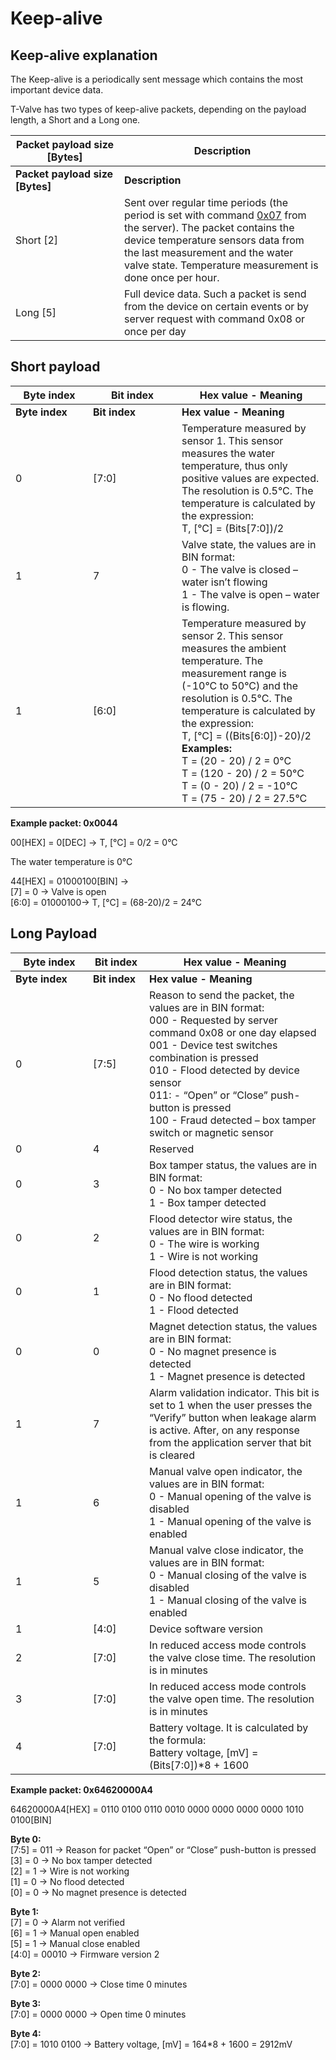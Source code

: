 # Keep-alive

## Keep-alive explanation

The Keep-alive is a periodically sent message which contains the most important device data.

T-Valve has two types of keep-alive packets, depending on the payload length, a Short and a Long one.

<table><thead><tr><th width="158">Packet payload size [Bytes]</th><th>Description</th></tr></thead><tbody><tr><td><strong>Packet payload size [Bytes]</strong></td><td><strong>Description</strong></td></tr><tr><td>Short [2]</td><td>Sent over regular time periods (the period is set with command <a href="keep-alive-period.md">0x07</a> from the server). The packet contains the device temperature sensors data from the last measurement and the water valve state. Temperature measurement is done once per hour.</td></tr><tr><td>Long [5]</td><td>Full device data. Such a packet is send from the device on certain events or by server request with command 0x08 or once per day</td></tr></tbody></table>

## Short payload

<table data-header-hidden><thead><tr><th width="108">Byte index</th><th width="126.00000000000003">Bit index</th><th>Hex value - Meaning</th></tr></thead><tbody><tr><td><strong>Byte index</strong></td><td><strong>Bit index</strong></td><td><strong>Hex value - Meaning</strong></td></tr><tr><td>0</td><td>[7:0]</td><td>Temperature measured by sensor 1. This sensor measures the water temperature, thus only positive values are expected. The resolution is 0.5°C. The temperature is calculated by the expression:<br>T, [°C] = (Bits[7:0])/2</td></tr><tr><td>1</td><td>7</td><td>Valve state, the values are in BIN format:<br>0 - The valve is closed – water isn’t flowing<br>1 - The valve is open – water is flowing.</td></tr><tr><td>1</td><td>[6:0]</td><td>Temperature measured by sensor 2. This sensor measures the ambient temperature. The measurement range is (-10°C to 50°C) and the resolution is 0.5°C. The temperature is calculated by the expression:<br>T, [°C] = ((Bits[6:0])-20)/2<br><strong>Examples:</strong><br>T = (20 - 20) / 2 = 0°C<br>T = (120 - 20) / 2 = 50°C<br>T = (0 - 20) / 2 = -10°C<br>T = (75 - 20) / 2 = 27.5°C</td></tr></tbody></table>

**Example packet: 0x0044**

00\[HEX] = 0\[DEC] -> T, \[°C] = 0/2 = 0°C

The water temperature is 0°C

44\[HEX] = 01000100\[BIN] ->\
\[7] = 0 -> Valve is open\
\[6:0] = 01000100-> T, \[°C] = (68-20)/2 = 24°C

## Long Payload

<table data-header-hidden><thead><tr><th width="108">Byte index</th><th width="74.00000000000003">Bit index</th><th>Hex value - Meaning</th></tr></thead><tbody><tr><td><strong>Byte index</strong></td><td><strong>Bit index</strong></td><td><strong>Hex value - Meaning</strong></td></tr><tr><td>0</td><td>[7:5]</td><td>Reason to send the packet, the values are in BIN format:<br>000 - Requested by server command 0x08 or one day elapsed<br>001 - Device test switches combination is pressed<br>010 - Flood detected by device sensor<br>011: - “Open” or “Close” push-button is pressed<br>100 - Fraud detected – box tamper switch or magnetic sensor</td></tr><tr><td>0</td><td>4</td><td>Reserved</td></tr><tr><td>0</td><td>3</td><td>Box tamper status, the values are in BIN format:<br>0 - No box tamper detected<br>1 - Box tamper detected</td></tr><tr><td>0</td><td>2</td><td>Flood detector wire status, the values are in BIN format:<br>0 - The wire is working<br>1 - Wire is not working</td></tr><tr><td>0</td><td>1</td><td>Flood detection status, the values are in BIN format:<br>0 - No flood detected<br>1 - Flood detected</td></tr><tr><td>0</td><td>0</td><td>Magnet detection status, the values are in BIN format:<br>0 - No magnet presence is detected<br>1 - Magnet presence is detected</td></tr><tr><td>1</td><td>7</td><td>Alarm validation indicator. This bit is set to 1 when the user presses the “Verify” button when leakage alarm is active. After, on any response from the application server that bit is cleared</td></tr><tr><td>1</td><td>6</td><td>Manual valve open indicator, the values are in BIN format:<br>0 - Manual opening of the valve is disabled<br>1 - Manual opening of the valve is enabled</td></tr><tr><td>1</td><td>5</td><td>Manual valve close indicator, the values are in BIN format:<br>0 - Manual closing of the valve is disabled<br>1 - Manual closing of the valve is enabled</td></tr><tr><td>1</td><td>[4:0]</td><td>Device software version</td></tr><tr><td>2</td><td>[7:0]</td><td>In reduced access mode controls the valve close time. The resolution is in minutes</td></tr><tr><td>3</td><td>[7:0]</td><td>In reduced access mode controls the valve open time. The resolution is in minutes</td></tr><tr><td>4</td><td>[7:0]</td><td>Battery voltage. It is calculated by the formula:<br>Battery voltage, [mV] = (Bits[7:0])*8 + 1600</td></tr></tbody></table>

**Example packet: 0х64620000A4**

64620000A4\[HEX] = 0110 0100 0110 0010 0000 0000 0000 0000 1010 0100\[BIN]

**Byte 0:**\
\[7:5] = 011 -> Reason for packet “Open” or “Close” push-button is pressed\
\[3] = 0 -> No box tamper detected\
\[2] = 1 -> Wire is not working\
\[1] = 0 -> No flood detected\
\[0] = 0 -> No magnet presence is detected

**Byte 1:**\
\[7] = 0 -> Alarm not verified\
\[6] = 1 -> Manual open enabled\
\[5] = 1 -> Manual close enabled\
\[4:0] = 00010 -> Firmware version 2

**Byte 2:**\
\[7:0] = 0000 0000 -> Close time 0 minutes

**Byte 3:**\
\[7:0] = 0000 0000 -> Open time 0 minutes

**Byte 4:**\
\[7:0] = 1010 0100 -> Battery voltage, \[mV] = 164\*8 + 1600 = 2912mV
